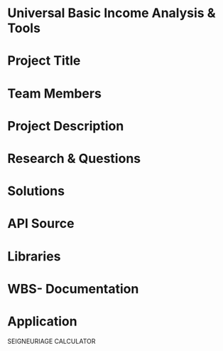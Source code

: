 # Universal Basic Income Analysis & Tools 



# Project Title


# Team Members


# Project Description 

# Research & Questions

# Solutions


# API Source


# Libraries

# WBS- Documentation 

# Application
SEIGNEURIAGE CALCULATOR

